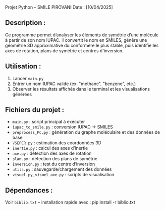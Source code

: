 Projet Python – SMILE 
PIROVANI
Date : [10/04/2025]

Description :
-------------
Ce programme permet d’analyser les éléments de symétrie d’une molécule à partir de son nom IUPAC. Il convertit le nom en SMILES, génère une géométrie 3D approximative du conformère le plus stable, puis identifie les axes de rotation, plans de symétrie et centres d'inversion.

Utilisation :
-------------
1. Lancer `main.py`
2. Entrer un nom IUPAC valide (ex. "methane", "benzene", etc.)
3. Observer les résultats affichés dans le terminal et les visualisations générées

Fichiers du projet :
--------------------
- `main.py` : script principal à exécuter
- `iupac_to_smile.py` : conversion IUPAC → SMILES
- `preprocess_PC.py` : génération du graphe moléculaire et des données de base
- `VSEPER.py` : estimation des coordonnées 3D
- `inertie.py` : calcul des axes d’inertie
- `axe.py` : détection des axes de rotation
- `plan.py` : détection des plans de symétrie
- `inversion.py` : test du centre d’inversion
- `utils.py` : sauvegarde/chargement des données
- `visuel.py`, `visuel_axe.py` : scripts de visualisation

Dépendances :
-------------
Voir `biblio.txt` – installation rapide avec :
    pip install -r biblio.txt
